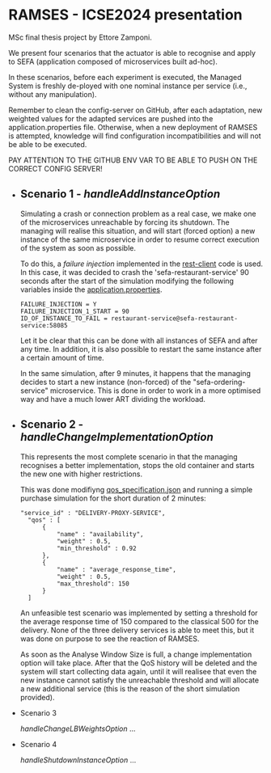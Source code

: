 # RAMSES - ICSE2024 presentation
MSc final thesis project by Ettore Zamponi.

We present four scenarios that the actuator is able to recognise and apply to SEFA (application composed of microservices built ad-hoc).

In these scenarios, before each experiment is executed, the Managed System is freshly de-ployed with one nominal instance per service (i.e., without any manipulation).

Remember to clean the config-server on GitHub, after each adaptation, new weighted values for the adapted services are pushed into the application.properties file. Otherwise, when a new deployment of RAMSES is attempted, knowledge will find configuration incompatibilities and will not be able to be executed.

PAY ATTENTION TO THE GITHUB ENV VAR TO BE ABLE TO PUSH ON THE CORRECT CONFIG SERVER!

* ## Scenario 1 - *handleAddInstanceOption*

  Simulating a crash or connection problem as a real case, we make one of the microservices unreachable by forcing its shutdown.
  The managing will realise this situation, and will start (forced option) a new instance of the same microservice in order to resume correct execution of the system as soon as possible.

  To do this, a *failure injection* implemented in the [rest-client](./managed-system/rest-client/src/main/java/sefa/restclient/domain/FailureInjectionService.java) code is used.
  In this case, it was decided to crash the 'sefa-restaurant-service' 90 seconds after the start of the simulation modifying the following variables inside the [application.properties](./managed-system/rest-client/src/main/resources/application.properties).
  ```
  FAILURE_INJECTION = Y
  FAILURE_INJECTION_1_START = 90
  ID_OF_INSTANCE_TO_FAIL = restaurant-service@sefa-restaurant-service:58085
  ```
  Let it be clear that this can be done with all instances of SEFA and after any time. In addition, it is also possible to restart the same instance after a certain amount of time.

  In the same simulation, after 9 minutes, it happens that the managing decides to start a new instance (non-forced) of the "sefa-ordering-service" microservice. This is done in order to work in a more optimised way and have a much lower ART dividing the workload.

* ## Scenario 2 - *handleChangeImplementationOption*

  This represents the most complete scenario in that the managing recognises a better implementation, stops the old container and starts the new one with higher restrictions.
  
  This was done modifiyng [qos_specification.json](./managing-system/knowledge/architecture_sla/sefa/qos_specification.json) and running a simple purchase simulation for the short duration of 2 minutes:
  
  ```
  "service_id" : "DELIVERY-PROXY-SERVICE",
	"qos" : [
		{
			"name" : "availability",
			"weight" : 0.5,
			"min_threshold" : 0.92
		},
		{
			"name" : "average_response_time",
			"weight" : 0.5,
			"max_threshold": 150
		}
	]
  ```

  An unfeasible test scenario was implemented by setting a threshold for the average response time of 150 compared to the classical 500 for the delivery.
None of the three delivery services is able to meet this, but it was done on purpose to see the reaction of RAMSES. 

  As soon as the Analyse Window Size is full, a change implementation option will take place. After that the QoS history will be deleted and the system will start collecting data again, until it will realisee that even the new instance cannot satisfy the unreachable threshold and will allocate a new additional service (this is the reason of the short simulation provided).


* Scenario 3
  
  *handleChangeLBWeightsOption*
  ...
* Scenario 4
  
  *handleShutdownInstanceOption*
  ...
  
